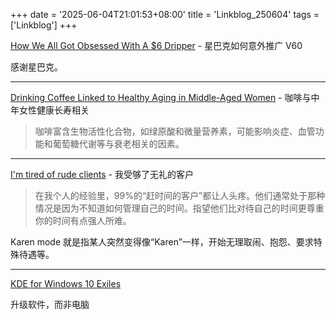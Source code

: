 +++
date = '2025-06-04T21:01:53+08:00'
title = 'Linkblog_250604'
tags = ['Linkblog']
+++

[How We All Got Obsessed With A $6 Dripper](https://www.youtube.com/watch?v=BfNoNTjcRbE&t=1s) - 星巴克如何意外推广 V60

感谢星巴克。

---

[Drinking Coffee Linked to Healthy Aging in Middle-Aged Women](https://time.com/7290877/coffee-health-women-aging-benefits/) - 咖啡与中年女性健康长寿相关

> 咖啡富含生物活性化合物，如绿原酸和微量营养素，可能影响炎症、血管功能和葡萄糖代谢等与衰老相关的因素。

---

[I'm tired of rude clients](https://www.reddit.com/r/photography/comments/1l1u33h/im_tired_of_rude_clients/) - 我受够了无礼的客户

> 在我个人的经验里，99%的“赶时间的客户”都让人头疼。他们通常处于那种情况是因为不知道如何管理自己的时间。指望他们比对待自己的时间更尊重你的时间有点强人所难。

Karen mode 就是指某人突然变得像“Karen”一样，开始无理取闹、抱怨、要求特殊待遇等。

---

[KDE for Windows 10 Exiles](https://kde.org/for/w10-exiles/)

升级软件，而非电脑

